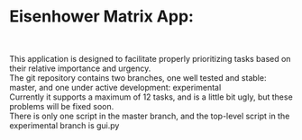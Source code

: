 <h1>Eisenhower Matrix App:</h1><br/>
<p>This application is designed to facilitate properly prioritizing tasks based on their relative importance and urgency.<br/>
The git repository contains two branches, one well tested and stable: master, and one under active development: experimental<br/>
Currently it supports a maximum of 12 tasks, and is a little bit ugly, but these problems will be fixed soon.<br/>
There is only one script in the master branch, and the top-level script in the experimental branch is gui.py<br/>